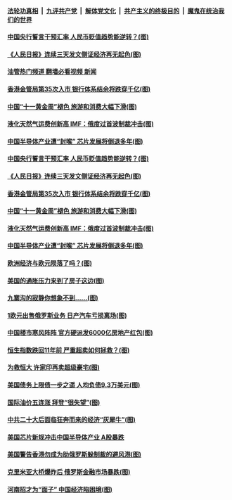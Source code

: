 ####  [法轮功真相](../../../../basic/blob/master/README.md?t=10131231) &nbsp;|&nbsp; [九评共产党](../../../../9ping.md/blob/master/README.md?t=10131231) &nbsp;|&nbsp; [解体党文化](../../../../jtdwh.md/blob/master/README.md?t=10131231)  &nbsp;|&nbsp; [共产主义的终极目的](../../../../gczydzjmd.md/blob/master/README.md?t=10131231) &nbsp;|&nbsp; [魔鬼在统治我们的世界](../../../../mgztzwmdsj.md/blob/master/README.md?t=10131231) 

#### [中国央行誓言干预汇率 人民币贬值趋势能逆转？(图)](../pages/p5/1018965.md?t=10131231) 

#### [《人民日报》连续三天发文侧证经济再无起色(图)](../pages/p5/1018962.md?t=10131231) 

#### [油管热门频道 翻墙必看视频 新闻](http://209.250.226.216:81/youtube.html?10131231)

#### [香港金管局第35次入市 银行体系结余将跌穿千亿(图)](../pages/p5/1018956.md?t=10131231) 

#### [中国“十一黄金周”褪色 旅游和消费大幅下滑(图)](../pages/p5/1018950.md?t=10131231) 

#### [液化天然气运费创新高 IMF：俄度过首波制裁冲击(图)](../pages/p5/1018930.md?t=10131231) 

#### [中国半导体产业遭“封喉” 芯片发展将倒退多年(图)](../pages/p5/1018868.md?t=10131231) 

#### [中国央行誓言干预汇率 人民币贬值趋势能逆转？(图)](../pages/p5/1018965.md?t=10131231) 

#### [《人民日报》连续三天发文侧证经济再无起色(图)](../pages/p5/1018962.md?t=10131231) 

#### [香港金管局第35次入市 银行体系结余将跌穿千亿(图)](../pages/p5/1018956.md?t=10131231) 

#### [中国“十一黄金周”褪色 旅游和消费大幅下滑(图)](../pages/p5/1018950.md?t=10131231) 

#### [液化天然气运费创新高 IMF：俄度过首波制裁冲击(图)](../pages/p5/1018930.md?t=10131231) 

#### [中国半导体产业遭“封喉” 芯片发展将倒退多年(图)](../pages/p5/1018868.md?t=10131231) 

#### [欧洲经济与欧元陨落了吗？(图)](../pages/p5/1018901.md?t=10131231) 

#### [美国的通胀压力来到了房子这边(图)](../pages/p5/1018885.md?t=10131231) 

#### [九寨沟的寂静你想象不到……(图)](../pages/p5/1018882.md?t=10131231) 

#### [1欧元出售俄罗斯业务 日产汽车亏损离场(图)](../pages/p5/1018865.md?t=10131231) 

#### [中国楼市寒风阵阵 官方硬派发6000亿房地产红包(图)](../pages/p5/1018858.md?t=10131231) 

#### [恒生指数跌回11年前 严重超卖如何拯救？(图)](../pages/p5/1018857.md?t=10131231) 

#### [为救恒大 许家印再卖超级豪宅(图)](../pages/p5/1018822.md?t=10131231) 

#### [美国债务上限债一步之遥 人均负债9.3万美元(图)](../pages/p5/1018820.md?t=10131231) 

#### [国际油价五连涨 拜登“很失望”(图)](../pages/p5/1018819.md?t=10131231) 

#### [中共二十大后面临狂奔而来的经济“灰犀牛”(图)](../pages/p5/1018781.md?t=10131231) 

#### [美国芯片新规冲击中国半导体产业 A股暴跌](../pages/p5/1018784.md?t=10131231) 

#### [美国警告香港勿成为助俄罗斯躲制裁的避风港(图)](../pages/p5/1018774.md?t=10131231) 

#### [克里米亚大桥爆炸后 俄罗斯金融市场暴跌(图)](../pages/p5/1018769.md?t=10131231) 

#### [河南招才为“面子” 中国经济陷困境(图)](../pages/p5/1018671.md?t=10131231) 

<img src='http://gfw-breaker.win/goodnews/indexes/p5.md' width='0px' height='0px'/>
